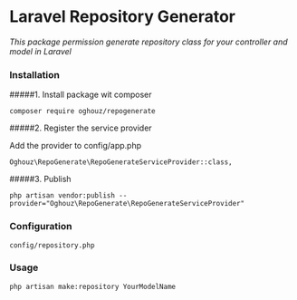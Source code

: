 # Laravel Repository Generator

*This package permission generate repository class for your controller and model in Laravel*

### Installation

#####1. Install  package wit composer

    composer require oghouz/repogenerate

#####2. Register the service provider

Add the provider to config/app.php

    Oghouz\RepoGenerate\RepoGenerateServiceProvider::class,
    
#####3. Publish 

    php artisan vendor:publish --provider="Oghouz\RepoGenerate\RepoGenerateServiceProvider"



### Configuration

    config/repository.php

### Usage

    php artisan make:repository YourModelName

